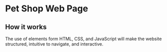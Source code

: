 <h1>Pet Shop Web Page</h1>
<h2>How it works</h2>
The use of elements form HTML, CSS, and JavaScript will make the website structured, intuitive to navigate, and interactive.
